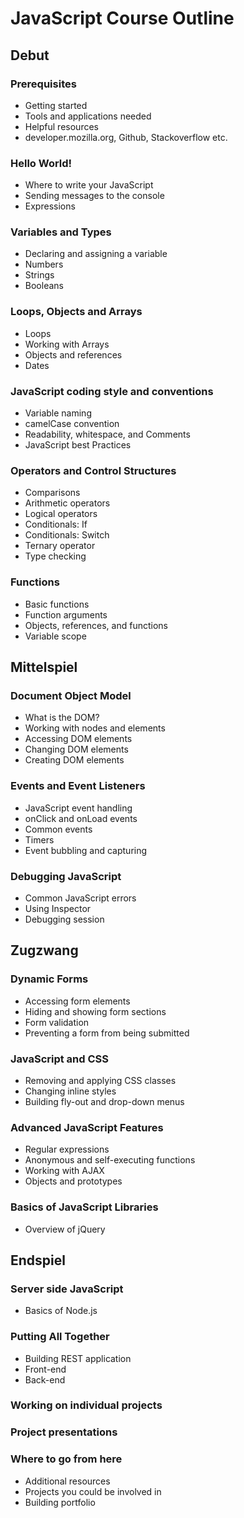 <h1>JavaScript Course Outline</h1>

<h2>Debut</h2>

<h3>Prerequisites</h3>

* Getting started
* Tools and applications needed
* Helpful resources
* developer.mozilla.org, Github, Stackoverflow etc.

<h3>Hello World!</h3>

* Where to write your JavaScript
* Sending messages to the console
* Expressions

<h3>Variables and Types</h3>

* Declaring and assigning a variable
* Numbers
* Strings
* Booleans

<h3>Loops, Objects and Arrays</h3>

* Loops
* Working with Arrays
* Objects and references
* Dates

<h3>JavaScript coding style and conventions</h3>

* Variable naming
* camelCase convention
* Readability, whitespace, and Comments
* JavaScript best Practices

<h3>Operators and Control Structures</h3>

* Comparisons
* Arithmetic operators
* Logical operators
* Conditionals: If
* Conditionals: Switch
* Ternary operator
* Type checking

<h3>Functions</h3>

* Basic functions
* Function arguments
* Objects, references, and functions
* Variable scope

<h2>Mittelspiel</h2>

<h3>Document Object Model</h3>

* What is the DOM?
* Working with nodes and elements
* Accessing DOM elements
* Changing DOM elements
* Creating DOM elements

<h3>Events and Event Listeners</h3>

* JavaScript event handling
* onClick and onLoad events
* Common events
* Timers
* Event bubbling and capturing

<h3>Debugging JavaScript</h3>

* Common JavaScript errors
* Using Inspector
* Debugging session

<h2>Zugzwang</h2>

<h3>Dynamic Forms</h3>

* Accessing form elements
* Hiding and showing form sections
* Form validation
* Preventing a form from being submitted

<h3>JavaScript and CSS</h3>

* Removing and applying CSS classes
* Changing inline styles
* Building fly-out and drop-down menus

<h3>Advanced JavaScript Features</h3>

* Regular expressions
* Anonymous and self-executing functions
* Working with AJAX
* Objects and prototypes

<h3>Basics of JavaScript Libraries</h3>

* Overview of jQuery

<h2>Endspiel</h2>

<h3>Server side JavaScript</h3>

* Basics of Node.js

<h3>Putting All Together</h3>

* Building REST application
* Front-end
* Back-end

<h3>Working on individual projects</h3>

<h3>Project presentations</h3>

<h3>Where to go from here</h3>

* Additional resources
* Projects you could be involved in
* Building portfolio
